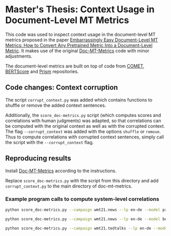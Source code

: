# Master's Thesis: Context Usage in Document-Level MT Metrics

This code was used to inspect context usage in the document-level MT metrics proposed in the paper
[Embarrassingly Easy Document-Level MT Metrics: How to Convert Any Pretrained Metric Into a Document-Level Metric](https://statmt.org/wmt22/pdf/2022.wmt-1.6.pdf). It makes use of the original [Doc-MT-Metrics](https://github.com/amazon-science/doc-mt-metrics) code with minor adjustments.

The document-level metrics are built on top of code from [COMET](https://github.com/Unbabel/COMET), [BERTScore](https://github.com/Tiiiger/bert_score) and [Prism](https://github.com/thompsonb/prism) 
repositories.

## Code changes: Context corruption
The script `corrupt_context.py` was added which contains functions to shuffle or remove the added context sentences.

Additionally, the ```score_doc-metrics.py``` script (which computes scores and correlations with human judgments) was adapted, so that correlations can be computed with the original context as well as with the corrupted context. The flag `--corrupt_context` was added with the options `shuffle` or `remove`. Thus to compute correlations with corrupted context sentences, simply call the script with the `--corrupt_context` flag.

## Reproducing results

Install [Doc-MT-Metrics](https://github.com/amazon-science/doc-mt-metrics) according to the instructions.

Replace ```score_doc-metrics.py``` with the script from this directory and add ```corrupt_context.py``` to the main directory of doc-mt-metrics.


### Example program calls to compute system-level correlations

```bash
python score_doc-metrics.py --campaign wmt21.news --lp en-de --model prism --doc --level sys --corrupt_context shuffle
```

```bash
python score_doc-metrics.py --campaign wmt21.news --lp en-de --model bertscore --doc --level sys --corrupt_context remove
```

```bash
python score_doc-metrics.py --campaign wmt21.tedtalks --lp en-de --model comet --doc --level sys --corrupt_context remove